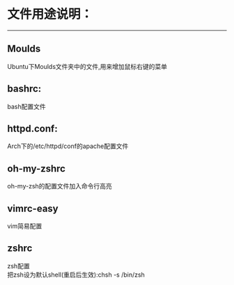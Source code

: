 # 文件用途说明：

---

## Moulds
Ubuntu下Moulds文件夹中的文件,用来增加鼠标右键的菜单

## bashrc: 
bash配置文件

## httpd.conf:
Arch下的/etc/httpd/conf的apache配置文件

## oh-my-zshrc
oh-my-zsh的配置文件加入命令行高亮

## vimrc-easy
vim简易配置

## zshrc
zsh配置  
把zsh设为默认shell(重启后生效):chsh -s /bin/zsh 
